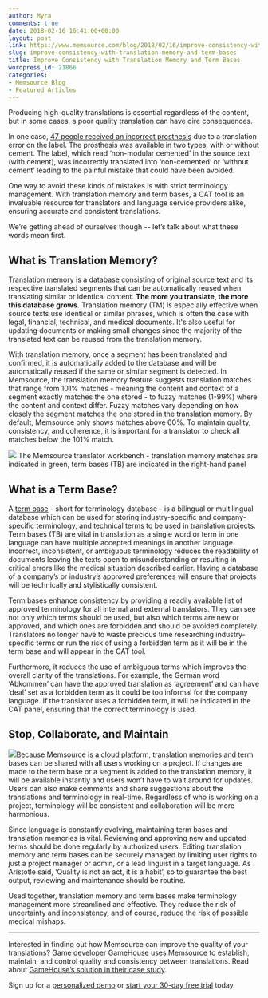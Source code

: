 ```yaml
---
author: Myra
comments: true
date: 2018-02-16 16:41:00+00:00
layout: post
link: https://www.memsource.com/blog/2018/02/16/improve-consistency-with-translation-memory-and-term-bases/
slug: improve-consistency-with-translation-memory-and-term-bases
title: Improve Consistency with Translation Memory and Term Bases
wordpress_id: 21866
categories:
- Memsource Blog
- Featured Articles
---
```


Producing high-quality translations is essential regardless of the content, but in some cases, a poor quality translation can have dire consequences.

In one case, [47 people received an incorrect prosthesis](http://www.jostrans.org/issue21/art_karwacka.pdf) due to a translation error on the label. The prosthesis was available in two types, with or without cement. The label, which read ‘non-modular cemented’ in the source text (with cement), was incorrectly translated into ‘non-cemented’ or ‘without cement’ leading to the painful mistake that could have been avoided.

One way to avoid these kinds of mistakes is with strict terminology management. With translation memory and term bases, a CAT tool is an invaluable resource for translators and language service providers alike, ensuring accurate and consistent translations.<!-- more -->

We’re getting ahead of ourselves though -- let’s talk about what these words mean first.




## What is Translation Memory?


[Translation memory](https://help.memsource.com/hc/en-us/articles/115003461351-Working-with-Translation-Memory) is a database consisting of original source text and its respective translated segments that can be automatically reused when translating similar or identical content. **The more you translate, the more this database grows.** Translation memory (TM) is especially effective when source texts use identical or similar phrases, which is often the case with legal, financial, technical, and medical documents. It's also useful for updating documents or making small changes since the majority of the translated text can be reused from the translation memory.

With translation memory, once a segment has been translated and confirmed, it is automatically added to the database and will be automatically reused if the same or similar segment is detected. In Memsource, the translation memory feature suggests translation matches that range from 101% matches - meaning the content and context of a segment exactly matches the one stored - to fuzzy matches (1-99%) where the content and context differ. Fuzzy matches vary depending on how closely the segment matches the one stored in the translation memory. By default, Memsource only shows matches above 60%. To maintain quality, consistency, and coherence, it is important for a translator to check all matches below the 101% match.

[![](https://www.memsource.com/wp-content/uploads/2017/08/cat_panel_in_web_editor.png)](https://www.memsource.com/wp-content/uploads/2017/08/cat_panel_in_web_editor.png) The Memsource translator workbench - translation memory matches are indicated in green, term bases (TB) are indicated in the right-hand panel


## What is a Term Base?


A [term base](https://help.memsource.com/hc/en-us/articles/115003681851-Term-Bases) - short for terminology database - is a bilingual or multilingual database which can be used for storing industry-specific and company-specific terminology, and technical terms to be used in translation projects. Term bases (TB) are vital in translation as a single word or term in one language can have multiple accepted meanings in another language. Incorrect, inconsistent, or ambiguous terminology reduces the readability of documents leaving the texts open to misunderstanding or resulting in critical errors like the medical situation described earlier. Having a database of a company’s or industry’s approved preferences will ensure that projects will be technically and stylistically consistent.

Term bases enhance consistency by providing a readily available list of approved terminology for all internal and external translators. They can see not only which terms should be used, but also which terms are new or approved, and which ones are forbidden and should be avoided completely. Translators no longer have to waste precious time researching industry-specific terms or run the risk of using a forbidden term as it will be in the term base and will appear in the CAT tool.

Furthermore, it reduces the use of ambiguous terms which improves the overall clarity of the translations. For example, the German word ‘Abkommen’ can have the approved translation as ‘agreement’ and can have ‘deal’ set as a forbidden term as it could be too informal for the company language. If the translator uses a forbidden term, it will be indicated in the CAT panel, ensuring that the correct terminology is used.




## Stop, Collaborate, and Maintain


[![](https://www.memsource.com/wp-content/uploads/2018/02/Sharing-Projects-Graphic.png)](https://www.memsource.com/wp-content/uploads/2018/02/Sharing-Projects-Graphic.png)Because Memsource is a cloud platform, translation memories and term bases can be shared with all users working on a project. If changes are made to the term base or a segment is added to the translation memory, it will be available instantly and users won’t have to wait around for updates. Users can also make comments and share suggestions about the translations and terminology in real-time. Regardless of who is working on a project, terminology will be consistent and collaboration will be more harmonious.

Since language is constantly evolving, maintaining term bases and translation memories is vital. Reviewing and approving new and updated terms should be done regularly by authorized users. Editing translation memory and term bases can be securely managed by limiting user rights to just a project manager or admin, or a lead linguist in a target language. As Aristotle said, ‘Quality is not an act, it is a habit’, so to guarantee the best output, reviewing and maintenance should be routine.

Used together, translation memory and term bases make terminology management more streamlined and effective. They reduce the risk of uncertainty and inconsistency, and of course, reduce the risk of possible medical mishaps.



---



Interested in finding out how Memsource can improve the quality of your translations?
Game developer GameHouse uses Memsource to establish, maintain, and control quality and consistency between translations. Read about [GameHouse’s solution in their case study](https://www.memsource.com/blog/2017/05/29/case-study-creating-consistency-and-maintaining-quality-at-gamehouse/).

Sign up for a [personalized demo](https://www.memsource.com/demo/) or [start your 30-day free trial](https://cloud.memsource.com/web/organization/signup?e=ULTIMATE) today.
